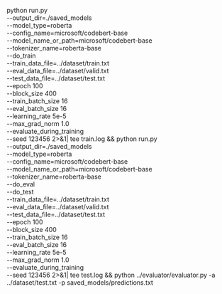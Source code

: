 python run.py \
    --output_dir=./saved_models \
    --model_type=roberta \
    --config_name=microsoft/codebert-base \
    --model_name_or_path=microsoft/codebert-base \
    --tokenizer_name=roberta-base \
    --do_train \
    --train_data_file=../dataset/train.txt \
    --eval_data_file=../dataset/valid.txt \
    --test_data_file=../dataset/test.txt \
    --epoch 100 \
    --block_size 400 \
    --train_batch_size 16 \
    --eval_batch_size 16 \
    --learning_rate 5e-5 \
    --max_grad_norm 1.0 \
    --evaluate_during_training \
    --seed 123456 2>&1| tee train.log && python run.py \
    --output_dir=./saved_models \
    --model_type=roberta \
    --config_name=microsoft/codebert-base \
    --model_name_or_path=microsoft/codebert-base \
    --tokenizer_name=roberta-base \
    --do_eval \
    --do_test \
    --train_data_file=../dataset/train.txt \
    --eval_data_file=../dataset/valid.txt \
    --test_data_file=../dataset/test.txt \
    --epoch 100 \
    --block_size 400 \
    --train_batch_size 16 \
    --eval_batch_size 16 \
    --learning_rate 5e-5 \
    --max_grad_norm 1.0 \
    --evaluate_during_training \
    --seed 123456 2>&1| tee test.log && python ../evaluator/evaluator.py -a ../dataset/test.txt -p saved_models/predictions.txt